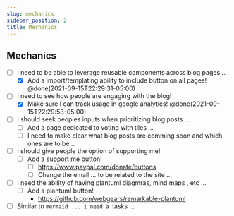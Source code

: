 ```yaml
---
slug: mechanics
sidebar_position: 2
title: Mechanics
---
```


## Mechanics
- [ ] I need to be able to leverage reusable components across blog pages ...
    - [x] Add a import/templating ability to include button on all pages! @done(2021-09-15T22:29:31-05:00)
- [ ] I need to see how people are engaging with the blog!
    - [x] Make sure I can track usage in google analytics! @done(2021-09-15T22:29:53-05:00)
- [ ] I should seek peoples inputs when prioritizing blog posts ...
    - [ ] Add a page dedicated to voting with tiles ...
    - [ ] I need to make clear what blog posts are comming soon and which ones are to be ..
- [ ] I should give people the option of supporting me!
    - [ ] Add a support me button!
        - [ ] https://www.paypal.com/donate/buttons
        - [ ] Change the email ... to be related to the site ...
- [ ] I need the ability of having plantuml diagmras, mind maps , etc ...
    - [ ] Add a plantuml button!
        - https://github.com/webgears/remarkable-plantuml

- [ ] Similar to ```mermaid ... i need a ```tasks ...